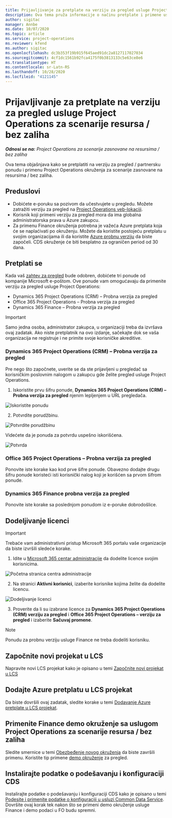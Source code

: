 ```yaml
---
title: Prijavljivanje za pretplate na verziju za pregled usluge Project Operations za scenarije resursa / bez zaliha
description: Ova tema pruža informacije o načinu pretplate i primene usluge Project Operations za scenarije zasnovane na resursima / bez zaliha.
author: sigitac
manager: Annbe
ms.date: 10/07/2020
ms.topic: article
ms.service: project-operations
ms.reviewer: kfend
ms.author: sigitac
ms.openlocfilehash: dc3b353f19b915f645aed91dc2a8127117027034
ms.sourcegitcommit: 4cf1dc1561b92fca4175f0b3813133c5e63ce8e6
ms.translationtype: HT
ms.contentlocale: sr-Latn-RS
ms.lasthandoff: 10/28/2020
ms.locfileid: "4121145"
---
```

# <a name="sign-up-for-project-operations-preview-subscriptions-for-resource-non-stocked-scenarios"></a>Prijavljivanje za pretplate na verziju za pregled usluge Project Operations za scenarije resursa / bez zaliha

_**Odnosi se na:** Project Operations za scenarije zasnovane na resursima / bez zaliha_

Ova tema objašnjava kako se pretplatiti na verziju za pregled / partnersku ponudu i primenu Project Operations okruženja za scenarije zasnovane na resursima / bez zaliha.

## <a name="prerequisites"></a>Preduslovi

- Dobićete e-poruku sa pozivom da učestvujete u pregledu. Možete zatražiti verziju za pregled na [Project Operations veb-lokaciji](https://dynamics.microsoft.com/en-us/project-operations/overview/).
- Korisnik koji primeni verziju za pregled mora da ima globalna administratorska prava u Azure zakupcu.
- Za primenu Finance okruženja potrebna je važeća Azure pretplata koja će se naplaćivati po okruženju. Možete da koristite postojeću pretplatu u svojim organizacijama ili da koristite [Azure probnu verziju](https://azure.microsoft.com/en-us/free/) da biste započeli. CDS okruženje će biti besplatno za ograničen period od 30 dana.

## <a name="subscribe"></a>Pretplati se

Kada vaš [zahtev za pregled](https://forms.office.com/FormsPro/Pages/ResponsePage.aspx?id=v4j5cvGGr0GRqy180BHbR56j8lZs0FdAvwT75_WNFyxUMkRDV1NYQU5TNjE2VjhKOVBUNVg2R0s1NC4u) bude odobren, dobićete tri ponude od kompanije Microsoft e-poštom. Ove ponude vam omogućavaju da primenite verziju za pregled usluge Project Operations:

- Dynamics 365 Project Operations (CRM) – Probna verzija za pregled
- Office 365 Project Operations – Probna verzija za pregled
- Dynamics 365 Finance – Probna verzija za pregled

> [!IMPORTANT]
> Samo jedna osoba, administrator zakupca, u organizaciji treba da izvršava ovaj zadatak. Ako niste pretplatnik na ovo izdanje, sačekajte dok se vaša organizacija ne registruje i ne primite svoje korisničke akreditive.

### <a name="dynamics-365-project-operations-crm---preview-trial"></a>Dynamics 365 Project Operations (CRM) – Probna verzija za pregled 

Pre nego što započnete, uverite se da ste prijavljeni u pregledač sa korisničkim poslovnim nalogom u zakupcu gde želite pregled usluge Project Operations.

1. Iskoristite prvu šifru ponude, **Dynamics 365 Project Operations (CRM) – Probna verzija za pregled** njenim lepljenjem u URL pregledača.

![Iskoristite ponudu](./media/16RedeemFirstOfferNew.png)

2. Potvrdite porudžbinu.

![Potvrdite porudžbinu](./media/17ConfirmOrderNew.png)

Videćete da je ponuda za potvrdu uspešno iskorišćena.

![Potvrda](./media/18OrderConfirmationNew.png)

### <a name="office-365-project-operations---preview-trial"></a>Office 365 Project Operations – Probna verzija za pregled

Ponovite iste korake kao kod prve šifre ponude. Obavezno dodajte drugu šifru ponude koristeći isti korisnički nalog koji je korišćen sa prvom šifrom ponude.

### <a name="dynamics-365-finance-preview-trial"></a>Dynamics 365 Finance probna verzija za pregled

Ponovite iste korake sa poslednjom ponudom iz e-poruke dobrodošlice.

## <a name="assign-licenses"></a>Dodeljivanje licenci

> [!IMPORTANT]
> Trebaće vam administrativni pristup Microsoft 365 portalu vaše organizacije da biste izvršili sledeće korake.

1. Idite u [Microsoft 365 centar administracije](https://portal.office.com/) da dodelite licence svojim korisnicima.

![Početna stranica centra administracije](./media/14AdminPortal.png)

2. Na stranici **Aktivni korisnici**, izaberite korisnike kojima želite da dodelite licencu.

![Dodeljivanje licenci](./media/15AssignLicenses.png)

3. Proverite da li su izabrane licence za **Dynamics 365 Project Operations (CRM) verziju za pregled** i **Office 365 Project Operations – verziju za pregled** i izaberite **Sačuvaj promene**.

> [!NOTE]
> Ponudu za probnu verziju usluge Finance ne treba dodeliti korisniku.

## <a name="start-a-new-project-in-lcs"></a>Započnite novi projekat u LCS

Napravite novi LCS projekat kako je opisano u temi [Započnite novi projekat u LCS](create-lcs-project.md)

## <a name="add-an-azure-subscription-to-an-lcs-project"></a>Dodajte Azure pretplatu u LCS projekat

Da biste dovršili ovaj zadatak, sledite korake u temi [Dodavanje Azure pretplate u LCS projekat](resource-add-azure-subscription-lcs-project.md).

## <a name="deploy-finance-demo-environment-with-project-operations-for-resourcenon-stocked-scenarios"></a>Primenite Finance demo okruženje sa uslugom Project Operations za scenarije resursa / bez zaliha

Sledite smernice u temi [Obezbeđenje novog okruženja](resource-provision-new-environment.md) da biste završili primenu. Koristite tip primene [demo okruženje](https://docs.microsoft.com/dynamics365/fin-ops-core/dev-itpro/deployment/deploy-demo-environment) za pregled. 

## <a name="install-cds-setup-and-configuration-data"></a>Instalirajte podatke o podešavanju i konfiguraciji CDS

Instalirajte podatke o podešavanju i konfiguraciji CDS kako je opisano u temi [Podesite i primenite podatke o konfiguraciji u usluzi Common Data Service](resource-apply-pro-setup-config-data.md).
Dovršite ovaj korak tek nakon što se primeni demo okruženje usluge Finance i demo podaci u FO budu spremni.
